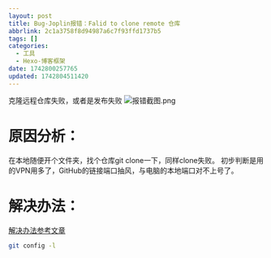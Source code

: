 ```yaml
---
layout: post
title: Bug-Joplin报错：Falid to clone remote 仓库
abbrlink: 2c1a3758f8d94987a6c7f93ffd1737b5
tags: []
categories:
  - 工具
  - Hexo-博客框架
date: 1742800257765
updated: 1742804511420
---
```


克隆远程仓库失败，或者是发布失败
![报错截图.png](/resources/e01bf292bae7468cb4db582ed9b2c040.png)

# 原因分析：

在本地随便开个文件夹，找个仓库git clone一下，同样clone失败。
初步判断是用的VPN用多了，GitHub的链接端口抽风，与电脑的本地端口对不上号了。

# 解决办法：

[解决办法参考文章](https://blog.csdn.net/m0_64007201/article/details/129628363)

```bash
git config -l

```
